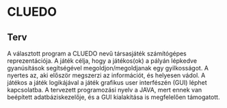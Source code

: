 # CLUEDO

## Terv

A választott program a CLUEDO nevű társasjáték számítógépes reprezentációja. A játék célja, hogy a játékos(ok) a pályán lépkedve gyanúsítások segítségével megoldjon/megoldjanak egy gyilkosságot. A nyertes az, aki először megszerzi az információt, és helyesen vádol.
A játékos a játék logikájával a játék grafikus user interfészén (GUI) léphet kapcsolatba. A tervezett programozási nyelv a JAVA, mert ennek van beépített adatbáziskezelője, és a GUI kialakítása is megfelelően támogatott.
